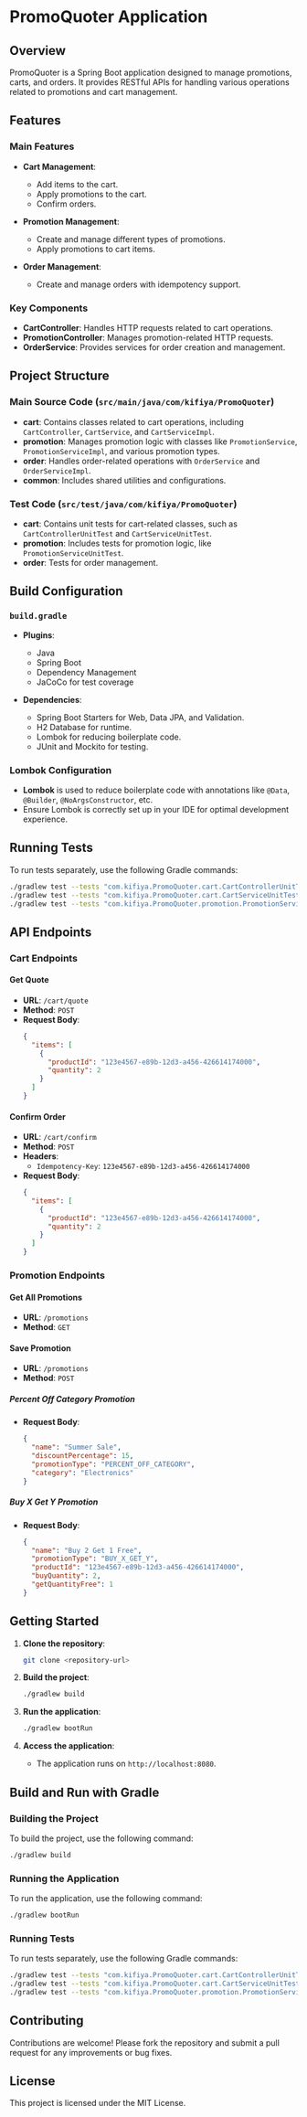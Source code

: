 # PromoQuoter Application

## Overview

PromoQuoter is a Spring Boot application designed to manage promotions, carts, and orders. It provides RESTful APIs for handling various operations related to promotions and cart management.

## Features

### Main Features

- **Cart Management**: 
  - Add items to the cart.
  - Apply promotions to the cart.
  - Confirm orders.

- **Promotion Management**:
  - Create and manage different types of promotions.
  - Apply promotions to cart items.

- **Order Management**:
  - Create and manage orders with idempotency support.

### Key Components

- **CartController**: Handles HTTP requests related to cart operations.
- **PromotionController**: Manages promotion-related HTTP requests.
- **OrderService**: Provides services for order creation and management.

## Project Structure

### Main Source Code (`src/main/java/com/kifiya/PromoQuoter`)

- **cart**: Contains classes related to cart operations, including `CartController`, `CartService`, and `CartServiceImpl`.
- **promotion**: Manages promotion logic with classes like `PromotionService`, `PromotionServiceImpl`, and various promotion types.
- **order**: Handles order-related operations with `OrderService` and `OrderServiceImpl`.
- **common**: Includes shared utilities and configurations.

### Test Code (`src/test/java/com/kifiya/PromoQuoter`)

- **cart**: Contains unit tests for cart-related classes, such as `CartControllerUnitTest` and `CartServiceUnitTest`.
- **promotion**: Includes tests for promotion logic, like `PromotionServiceUnitTest`.
- **order**: Tests for order management.

## Build Configuration

### `build.gradle`

- **Plugins**: 
  - Java
  - Spring Boot
  - Dependency Management
  - JaCoCo for test coverage

- **Dependencies**:
  - Spring Boot Starters for Web, Data JPA, and Validation.
  - H2 Database for runtime.
  - Lombok for reducing boilerplate code.
  - JUnit and Mockito for testing.

### Lombok Configuration

- **Lombok** is used to reduce boilerplate code with annotations like `@Data`, `@Builder`, `@NoArgsConstructor`, etc.
- Ensure Lombok is correctly set up in your IDE for optimal development experience.

## Running Tests

To run tests separately, use the following Gradle commands:

```bash
./gradlew test --tests "com.kifiya.PromoQuoter.cart.CartControllerUnitTest"
./gradlew test --tests "com.kifiya.PromoQuoter.cart.CartServiceUnitTest"
./gradlew test --tests "com.kifiya.PromoQuoter.promotion.PromotionServiceUnitTest"
```

## API Endpoints

### Cart Endpoints

#### Get Quote

- **URL**: `/cart/quote`
- **Method**: `POST`
- **Request Body**:
  ```json
  {
    "items": [
      {
        "productId": "123e4567-e89b-12d3-a456-426614174000",
        "quantity": 2
      }
    ]
  }
  ```

#### Confirm Order

- **URL**: `/cart/confirm`
- **Method**: `POST`
- **Headers**: 
  - `Idempotency-Key`: `123e4567-e89b-12d3-a456-426614174000`
- **Request Body**:
  ```json
  {
    "items": [
      {
        "productId": "123e4567-e89b-12d3-a456-426614174000",
        "quantity": 2
      }
    ]
  }
  ```

### Promotion Endpoints

#### Get All Promotions

- **URL**: `/promotions`
- **Method**: `GET`

#### Save Promotion

- **URL**: `/promotions`
- **Method**: `POST`

##### Percent Off Category Promotion

- **Request Body**:
  ```json
  {
    "name": "Summer Sale",
    "discountPercentage": 15,
    "promotionType": "PERCENT_OFF_CATEGORY",
    "category": "Electronics"
  }
  ```

##### Buy X Get Y Promotion

- **Request Body**:
  ```json
  {
    "name": "Buy 2 Get 1 Free",
    "promotionType": "BUY_X_GET_Y",
    "productId": "123e4567-e89b-12d3-a456-426614174000",
    "buyQuantity": 2,
    "getQuantityFree": 1
  }
  ```

## Getting Started

1. **Clone the repository**:
   ```bash
   git clone <repository-url>
   ```

2. **Build the project**:
   ```bash
   ./gradlew build
   ```

3. **Run the application**:
   ```bash
   ./gradlew bootRun
   ```

4. **Access the application**:
   - The application runs on `http://localhost:8080`.

## Build and Run with Gradle

### Building the Project

To build the project, use the following command:

```bash
./gradlew build
```

### Running the Application

To run the application, use the following command:

```bash
./gradlew bootRun
```

### Running Tests

To run tests separately, use the following Gradle commands:

```bash
./gradlew test --tests "com.kifiya.PromoQuoter.cart.CartControllerUnitTest"
./gradlew test --tests "com.kifiya.PromoQuoter.cart.CartServiceUnitTest"
./gradlew test --tests "com.kifiya.PromoQuoter.promotion.PromotionServiceUnitTest"
```

## Contributing

Contributions are welcome! Please fork the repository and submit a pull request for any improvements or bug fixes.

## License

This project is licensed under the MIT License.
